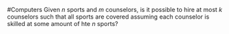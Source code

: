 #Computers 
Given $\displaystyle n$ sports and $\displaystyle m$ counselors, is it possible to hire at most $\displaystyle k$ counselors such that all sports are covered assuming each counselor is skilled at some amount of hte $\displaystyle n$ sports?